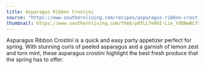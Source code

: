 ```yaml
---
title: Asparagus Ribbon Crostini
source: "https://www.southernliving.com/recipes/asparagus-ribbon-crostini"
thumbnail: https://www.southernliving.com/thmb/pOfLL7e90I-Lie_YdDNwBC7SOhQ=/750x0/filters:no_upscale():max_bytes(150000):strip_icc():format(webp)/2682001_Bount_Asparagus-Ribbon-Crostini_25412-2000-ef6617b88aab4861bca05b2847651e48.jpg
---
```


Asparagus Ribbon Crostini is a quick and easy party appetizer perfect for spring. With stunning curls of peeled asparagus and a garnish of lemon zest and torn mint, these asparagus crostini highlight the best fresh produce that the spring has to offer.
